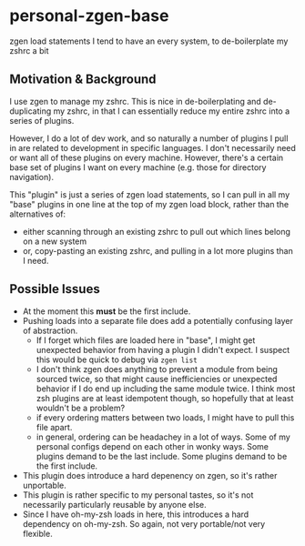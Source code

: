# personal-zgen-base

zgen load statements I tend to have an every system, to de-boilerplate my zshrc a bit

## Motivation & Background

I use zgen to manage my zshrc. This is nice in de-boilerplating and de-duplicating my zshrc, in that I can essentially
reduce my entire zshrc into a series of plugins.

However, I do a lot of dev work, and so naturally a number of plugins I pull in are related to development in specific
languages. I don't necessarily need or want all of these plugins on every machine. However, there's a certain base set
of plugins I want on every machine (e.g. those for directory navigation).

This "plugin" is just a series of zgen load statements, so I can pull in all my "base" plugins in one line at the top
of my zgen load block, rather than the alternatives of:
- either scanning through an existing zshrc to pull out which lines belong on a new system
- or, copy-pasting an existing zshrc, and pulling in a lot more plugins than I need.

## Possible Issues

- At the moment this **must** be the first include.
- Pushing loads into a separate file does add a potentially confusing layer of abstraction.
  - If I forget which files are loaded here in "base", I might get unexpected behavior from having a plugin I didn't
    expect. I suspect this would be quick to debug via `zgen list`
  - I don't think zgen does anything to prevent a module from being sourced twice, so that might cause inefficiencies
    or unexpected behavior if I do end up including the same module twice. I think most zsh plugins are at least
    idempotent though, so hopefully that at least wouldn't be a problem?
  - if every ordering matters between two loads, I might have to pull this file apart.
  - in general, ordering can be headachey in a lot of ways. Some of my personal configs depend on each other in wonky
    ways. Some plugins demand to be the last include. Some plugins demand to be the first include.
- This plugin does introduce a hard depenency on zgen, so it's rather unportable.
- This plugin is rather specific to my personal tastes, so it's not necessarily particularly reusable by anyone else.
- Since I have oh-my-zsh loads in here, this introduces a hard dependency on oh-my-zsh. So again, not very portable/not
  very flexible.
